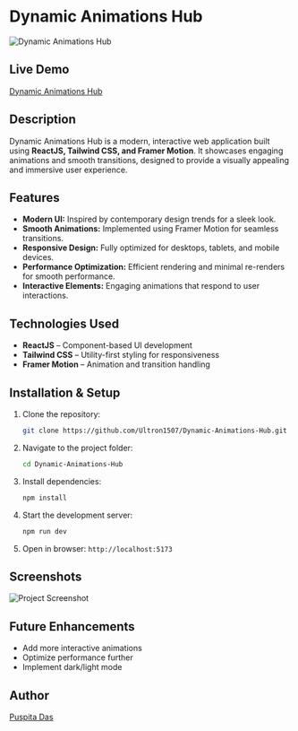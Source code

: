 # Dynamic Animations Hub

![Dynamic Animations Hub](./Screenshot.png)

## Live Demo
[Dynamic Animations Hub](http://localhost:5173/Dynamic-Animations-Hub)

## Description
Dynamic Animations Hub is a modern, interactive web application built using **ReactJS, Tailwind CSS, and Framer Motion**. It showcases engaging animations and smooth transitions, designed to provide a visually appealing and immersive user experience.

## Features
- **Modern UI:** Inspired by contemporary design trends for a sleek look.
- **Smooth Animations:** Implemented using Framer Motion for seamless transitions.
- **Responsive Design:** Fully optimized for desktops, tablets, and mobile devices.
- **Performance Optimization:** Efficient rendering and minimal re-renders for smooth performance.
- **Interactive Elements:** Engaging animations that respond to user interactions.

## Technologies Used
- **ReactJS** – Component-based UI development
- **Tailwind CSS** – Utility-first styling for responsiveness
- **Framer Motion** – Animation and transition handling

## Installation & Setup
1. Clone the repository:
   ```sh
   git clone https://github.com/Ultron1507/Dynamic-Animations-Hub.git
   ```
2. Navigate to the project folder:
   ```sh
   cd Dynamic-Animations-Hub
   ```
3. Install dependencies:
   ```sh
   npm install
   ```
4. Start the development server:
   ```sh
   npm run dev
   ```
5. Open in browser: `http://localhost:5173`

## Screenshots
![Project Screenshot](./Screenshot.png)

## Future Enhancements
- Add more interactive animations
- Optimize performance further
- Implement dark/light mode

## Author
[Puspita Das](https://github.com/Ultron1507)
